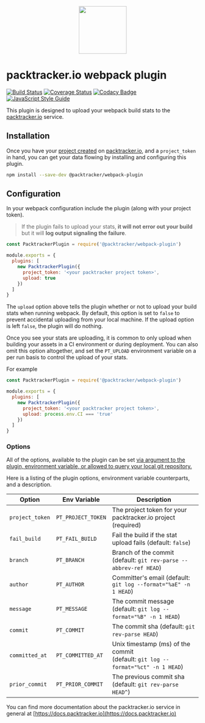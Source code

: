 <p align="center">
  <img width="125" height="125" src="https://user-images.githubusercontent.com/401520/46344408-a24f2780-c606-11e8-991b-579047b2cf95.png">
</p>

# packtracker.io webpack plugin

[![Build Status](https://travis-ci.org/packtracker/webpack-plugin.svg?branch=master)](https://travis-ci.org/packtracker/webpack-plugin)
[![Coverage Status](https://coveralls.io/repos/github/packtracker/webpack-plugin/badge.svg?branch=master)](https://coveralls.io/github/packtracker/webpack-plugin?branch=master)
[![Codacy Badge](https://api.codacy.com/project/badge/Grade/c186c2e767ae4d96a6e900bad30992f8)](https://app.codacy.com/app/jondavidjohn/webpack-plugin)
[![JavaScript Style Guide](https://img.shields.io/badge/code_style-standard-brightgreen.svg)](https://standardjs.com)

This plugin is designed to upload your webpack build stats to the [packtracker.io](https://packtracker.io) service.

## Installation

Once you have your [project created](https://docs.packtracker.io/creating-your-first-project) on [packtracker.io](https://app.packtracker.io), and a `project_token` in hand, you can get your data flowing by installing and configuring this plugin.

```sh
npm install --save-dev @packtracker/webpack-plugin

```

## Configuration

In your webpack configuration include the plugin (along with your project token).

> If the plugin fails to upload your stats, **it will not error out your build** but it will **log output signaling the failure**.

```js
const PacktrackerPlugin = require('@packtracker/webpack-plugin')

module.exports = {
  plugins: [
    new PacktrackerPlugin({
      project_token: '<your packtracker project token>',
      upload: true
    })
  ]
}
```

The `upload` option above tells the plugin whether or not to upload your build stats when running webpack. By default, this option is set to `false` to prevent accidental uploading from your local machine. If the upload option is left `false`, the plugin will do nothing.

 Once you see your stats are uploading, it is common to only upload when building your assets in a CI environment or during deployment. You can also omit this option altogether, and set the `PT_UPLOAD` environment variable on a per run basis to control the upload of your stats.

For example

```js
const PacktrackerPlugin = require('@packtracker/webpack-plugin')

module.exports = {
  plugins: [
    new PacktrackerPlugin({
      project_token: '<your packtracker project token>',
      upload: process.env.CI === 'true'
    })
  ]
}
```

### Options

All of the options, available to the plugin can be set [via argument to the plugin, environment variable, or allowed to query your local git repository.](https://github.com/packtracker/webpack-plugin/blob/master/index.js)

Here is a listing of the plugin options, environment variable counterparts, and a description.

| Option         | Env Variable       | Description
|----------------|--------------------|------------
|`project_token` | `PT_PROJECT_TOKEN` | The project token for your packtracker.io project (required)
|`fail_build`    | `PT_FAIL_BUILD`    | Fail the build if the stat upload fails (default: `false`)
|`branch`        | `PT_BRANCH`        | Branch of the commit <br> (default: `git rev-parse --abbrev-ref HEAD`)
|`author`        | `PT_AUTHOR`        | Committer's email (default: `git log --format="%aE" -n 1 HEAD`)
|`message`       | `PT_MESSAGE`       | The commit message (default: `git log --format="%B" -n 1 HEAD`)
|`commit`        | `PT_COMMIT`        | The commit sha (default: `git rev-parse HEAD`)
|`committed_at`  | `PT_COMMITTED_AT`  | Unix timestamp (ms) of the commit <br> (default: `git log --format="%ct" -n 1 HEAD`)
|`prior_commit`  | `PT_PRIOR_COMMIT`  | The previous commit sha (default: `git rev-parse HEAD^`)

You can find more documentation about the packtracker.io service in general at [https://docs.packtracker.io](https://docs.packtracker.io)
